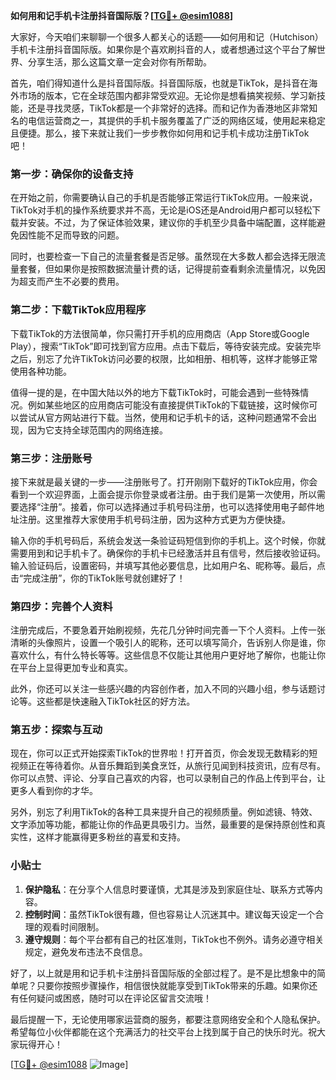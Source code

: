 **如何用和记手机卡注册抖音国际版？[[TG💪+ @esim1088](https://t.me/s/esim1088)]**

大家好，今天咱们来聊聊一个很多人都关心的话题——如何用和记（Hutchison）手机卡注册抖音国际版。如果你是个喜欢刷抖音的人，或者想通过这个平台了解世界、分享生活，那么这篇文章一定会对你有所帮助。

首先，咱们得知道什么是抖音国际版。抖音国际版，也就是TikTok，是抖音在海外市场的版本，它在全球范围内都非常受欢迎。无论你是想看搞笑视频、学习新技能，还是寻找灵感，TikTok都是一个非常好的选择。而和记作为香港地区非常知名的电信运营商之一，其提供的手机卡服务覆盖了广泛的网络区域，使用起来稳定且便捷。那么，接下来就让我们一步步教你如何用和记手机卡成功注册TikTok吧！

### 第一步：确保你的设备支持

在开始之前，你需要确认自己的手机是否能够正常运行TikTok应用。一般来说，TikTok对手机的操作系统要求并不高，无论是iOS还是Android用户都可以轻松下载并安装。不过，为了保证体验效果，建议你的手机至少具备中端配置，这样能避免因性能不足而导致的问题。

同时，也要检查一下自己的流量套餐是否足够。虽然现在大多数人都会选择无限流量套餐，但如果你是按照数据流量计费的话，记得提前查看剩余流量情况，以免因为超支而产生不必要的费用。

### 第二步：下载TikTok应用程序

下载TikTok的方法很简单，你只需打开手机的应用商店（App Store或Google Play），搜索“TikTok”即可找到官方应用。点击下载后，等待安装完成。安装完毕之后，别忘了允许TikTok访问必要的权限，比如相册、相机等，这样才能够正常使用各种功能。

值得一提的是，在中国大陆以外的地方下载TikTok时，可能会遇到一些特殊情况。例如某些地区的应用商店可能没有直接提供TikTok的下载链接，这时候你可以尝试从官方网站进行下载。当然，使用和记手机卡的话，这种问题通常不会出现，因为它支持全球范围内的网络连接。

### 第三步：注册账号

接下来就是最关键的一步——注册账号了。打开刚刚下载好的TikTok应用，你会看到一个欢迎界面，上面会提示你登录或者注册。由于我们是第一次使用，所以需要选择“注册”。接着，你可以选择通过手机号码注册，也可以选择使用电子邮件地址注册。这里推荐大家使用手机号码注册，因为这种方式更为方便快捷。

输入你的手机号码后，系统会发送一条验证码短信到你的手机上。这个时候，你就需要用到和记手机卡了。确保你的手机卡已经激活并且有信号，然后接收验证码。输入验证码后，设置密码，并填写其他必要信息，比如用户名、昵称等。最后，点击“完成注册”，你的TikTok账号就创建好了！

### 第四步：完善个人资料

注册完成后，不要急着开始刷视频，先花几分钟时间完善一下个人资料。上传一张清晰的头像照片，设置一个吸引人的昵称，还可以填写简介，告诉别人你是谁，你喜欢什么，有什么特长等等。这些信息不仅能让其他用户更好地了解你，也能让你在平台上显得更加专业和真实。

此外，你还可以关注一些感兴趣的内容创作者，加入不同的兴趣小组，参与话题讨论等。这些都是快速融入TikTok社区的好方法。

### 第五步：探索与互动

现在，你可以正式开始探索TikTok的世界啦！打开首页，你会发现无数精彩的短视频正在等待着你。从音乐舞蹈到美食烹饪，从旅行见闻到科技资讯，应有尽有。你可以点赞、评论、分享自己喜欢的内容，也可以录制自己的作品上传到平台，让更多人看到你的才华。

另外，别忘了利用TikTok的各种工具来提升自己的视频质量。例如滤镜、特效、文字添加等功能，都能让你的作品更具吸引力。当然，最重要的是保持原创性和真实性，这样才能赢得更多粉丝的喜爱和支持。

### 小贴士

1. **保护隐私**：在分享个人信息时要谨慎，尤其是涉及到家庭住址、联系方式等内容。
2. **控制时间**：虽然TikTok很有趣，但也容易让人沉迷其中。建议每天设定一个合理的观看时间限制。
3. **遵守规则**：每个平台都有自己的社区准则，TikTok也不例外。请务必遵守相关规定，避免发布违法不良信息。

好了，以上就是用和记手机卡注册抖音国际版的全部过程了。是不是比想象中的简单呢？只要你按照步骤操作，相信很快就能享受到TikTok带来的乐趣。如果你还有任何疑问或困惑，随时可以在评论区留言交流哦！

最后提醒一下，无论使用哪家运营商的服务，都要注意网络安全和个人隐私保护。希望每位小伙伴都能在这个充满活力的社交平台上找到属于自己的快乐时光。祝大家玩得开心！

[[TG💪+ @esim1088](https://t.me/s/esim1088) ![Image](https://i.postimg.cc/4NQfJmqS/Snipaste-2025-05-13-00-14-12.png)]